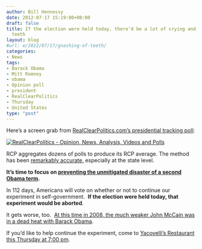 ```yaml
---
author: Bill Hennessy
date: 2012-07-17 15:19:00+00:00
draft: false
title: If the election were held today, there’d be a lot of crying and gnashing of
  teeth
layout: blog
#url: e/2012/07/17/gnashing-of-teeth/
categories:
- News
tags:
- Barack Obama
- Mitt Romney
- obama
- Opinion poll
- president
- RealClearPolitics
- Thursday
- United States
type: "post"
---
```


Here’s a screen grab from [RealClearPolitics.com’s presidential tracking poll](https://www.realclearpolitics.com/):

[![RealClearPolitics - Opinion, News, Analysis, Videos and Polls](https://ludicrite.files.wordpress.com/2012/07/realclearpolitics-opinion-news-analysis-videos-and-polls_thumb.png)
](https://ludicrite.files.wordpress.com/2012/07/realclearpolitics-opinion-news-analysis-videos-and-polls.png)

RCP aggregates dozens of polls to produce its RCP average. The method has been [remarkably accurate,](https://www.newsmax.com/Politics/realclearpolitics-mcintyre-bevan-presidential/2012/03/25/id/433813) especially at the state level.

**It’s time to focus on **[**preventing the unmitigated disaster of a second Obama term**](https://hennessysview.com/2012/07/16/just-how-bad-would-a-second-obama-term-be)**.**

In 112 days, Americans will vote on whether or not to continue our experiment in self-government.  **If the election were held today, that experiment would be aborted**.

It gets worse, too.  [At this time in 2008, the much weaker John McCain was in a dead heat with Barack Obama](https://hennessysview.com/2008/07/13/rasmussen-poll-shows-dead-head/).

If you’d like to help continue the experiment, come to [Yacovelli’s Restaurant this Thursday at 7:00 pm](https://www.yacovellis.com/).
